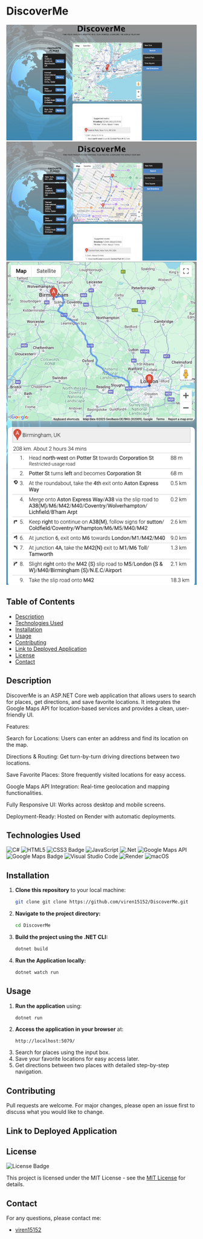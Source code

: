 # DiscoverMe

![alt text](<DiscoverMe/wwwroot/images/Screenshot 2025-02-02 at 13.26.08.png>)
![alt text](<DiscoverMe/wwwroot/images/Screenshot 2025-02-02 at 13.24.59.png>)
![alt text](<DiscoverMe/wwwroot/images/Screenshot 2025-02-02 at 13.27.03.png>)


## Table of Contents

* [Description](#description)
* [Technologies Used](#technologies-used)
* [Installation](#installation)
* [Usage](#usage)
* [Contributing](#contributing)
* [Link to Deployed Application](#link-to-deployed-application)
* [License](#license)
* [Contact](#contact)

## Description
DiscoverMe is an ASP.NET Core web application that allows users to search for places, get directions, and save favorite locations. It integrates the Google Maps API for location-based services and provides a clean, user-friendly UI.

Features:

Search for Locations: Users can enter an address and find its location on the map.

Directions & Routing: Get turn-by-turn driving directions between two locations.

Save Favorite Places: Store frequently visited locations for easy access.

Google Maps API Integration: Real-time geolocation and mapping functionalities.

Fully Responsive UI: Works across desktop and mobile screens.

Deployment-Ready: Hosted on Render with automatic deployments.

## Technologies Used

![C#](https://img.shields.io/badge/c%23-%23239120.svg?style=for-the-badge&logo=csharp&logoColor=white)
![HTML5](https://img.shields.io/badge/HTML5-E34F26?style=for-the-badge&logo=html5&logoColor=white)
![CSS3 Badge](https://img.shields.io/badge/CSS3-1572B6?logo=css3&logoColor=fff&style=for-the-badge)
![JavaScript](https://img.shields.io/badge/javascript-%23323330.svg?style=for-the-badge&logo=javascript&logoColor=%23F7DF1E)
![.Net](https://img.shields.io/badge/.NET-5C2D91?style=for-the-badge&logo=.net&logoColor=white)
![Google Maps API](https://img.shields.io/badge/GoogleMapsAPI-%2300C4CC.svg?style=for-the-badge&logo=googlemaps&logoColor=white)  
![Google Maps Badge](https://img.shields.io/badge/Google%20Maps-4285F4?logo=googlemaps&logoColor=fff&style=for-the-badge)
![Visual Studio Code](https://img.shields.io/badge/Visual%20Studio%20Code-0078d7.svg?style=for-the-badge&logo=visual-studio-code&logoColor=white)
![Render](https://img.shields.io/badge/Render-46E3B7?style=for-the-badge&logo=render&logoColor=white)
![macOS](https://img.shields.io/badge/mac%20os-000000?style=for-the-badge&logo=macos&logoColor=F0F0F0)

## Installation

1. **Clone this repository** to your local machine:
   ```sh
   git clone git clone https://github.com/viren15152/DiscoverMe.git
   ```
2. **Navigate to the project directory:**
   ```sh
   cd DiscoverMe
   ```
3. **Build the project using the .NET CLI:**
   ```sh
   dotnet build
   ```
4. **Run the Application locally:**
   ```sh
   dotnet watch run
   ```

## Usage

1. **Run the application** using:
   ```sh
   dotnet run
   ```
2. **Access the application in your browser** at:
   ```
   http://localhost:5079/
   ```
3. Search for places using the input box.
4. Save your favorite locations for easy access later.
5. Get directions between two places with detailed step-by-step navigation.

## Contributing
Pull requests are welcome. For major changes, please open an issue first to discuss what you would like to change.

## Link to Deployed Application



## License

![License Badge](https://img.shields.io/badge/License-MIT-yellow.svg)

This project is licensed under the MIT License - see the [MIT License](https://opensource.org/licenses/MIT) for details.

## Contact

For any questions, please contact me:

  - [viren15152](https://github.com/viren15152)

